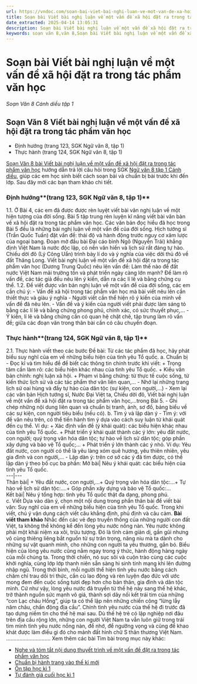 ```yaml
---
url: https://vndoc.com/soan-bai-viet-bai-nghi-luan-ve-mot-van-de-xa-hoi-dat-ra-trong-tac-pham-van-hoc-304247
title: Soạn bài Viết bài nghị luận về một vấn đề xã hội đặt ra trong tác phẩm văn học - Soạn Văn 8 Cánh diều tập 1 - VnDoc.com
date_extracted: 2025-04-14 13:05:31
description: Soạn bài Viết bài nghị luận về một vấn đề xã hội đặt ra trong tác phẩm văn học là bài soạn mẫu thuộc chương trình Ngữ văn lớp 8, học kì 1. Mời các bạn cùng tham khảo bài soạn để chuẩn bị cho bài học sắp tới của mình.
keywords: soạn văn 8,văn 8,Soạn bài Viết bài nghị luận về một vấn đề xã hội đặt ra trong tác phẩm văn học,ngữ văn 8,soan van 8,soạn văn lớp 8,giải văn 8,soạn văn 8 tập 1,soạn văn 8 Viết bài nghị luận về một vấn đề xã hội đặt ra trong tác phẩm văn học,soạn Viết bài nghị luận về một vấn đề xã hội đặt ra trong tác phẩm văn học,soạn văn 8 cánh diều,văn 8 cánh diều,ngữ văn 8 cánh diều,Viết bài nghị luận về một vấn đề xã hội đặt ra trong tác phẩm văn học
---
```


# Soạn bài Viết bài nghị luận về một vấn đề xã hội đặt ra trong tác phẩm văn học
 _Soạn Văn 8 Cánh diều tập 1_
## Soạn Văn 8 Viết bài nghị luận về một vấn đề xã hội đặt ra trong tác phẩm văn học
  * Định hướng \(trang 123, SGK Ngữ văn 8, tập 1\)
  * Thực hành \(trang 124, SGK Ngữ văn 8, tập 1\)

[Soạn Văn 8 bài Viết bài nghị luận về một vấn đề xã hội đặt ra trong tác phẩm văn học](<https://vndoc.com/soan-bai-viet-bai-nghi-luan-ve-mot-van-de-xa-hoi-dat-ra-trong-tac-pham-van-hoc-304247>) hướng dẫn trả lời câu hỏi trong SGK [Ngữ văn 8 tập 1 Cánh diều](<https://vndoc.com/ngu-van-8-canh-dieu>), giúp các em học sinh biết cách soạn bài và chuẩn bị bài trước khi đến lớp. Sau đây mời các bạn tham khảo chi tiết.
### **Định hướng****\(trang 123, SGK Ngữ văn 8, tập 1\)**
1.1. Ở Bài 4, các em đã được được rèn luyệt viết bài văn nghị luận về một hiện tượng của đời sống. Bài 5 tập trung rèn luyện kĩ năng viết bài văn bàn về xã hội đặt ra trong tác phẩm văn học. Các văn bản đọc hiểu đã học trong Bài 5 đều là những bài nghị luận về một vấn đề của đời sống. Hịch tướng sĩ \(Trần Quốc Tuấn\) đặt vấn đề: thái độ và hành động trước nguy cơ xâm lược của ngoại bang. Đoạn mở đầu bài Đại cáo bình Ngô \(Nguyễn Trãi\) khẳng định Việt Nam là nước độc lập, có nền văn hiến và lịch sử rất đáng tự hào. Chiếu dời đô \(Lý Công Uẩn\) trình bày lí do và ý nghĩa của việc dời thủ đô về đất Thăng Long. Viết bài nghị luận về một vấn đề xã hội đặt ra trong tác phẩm văn học \(Dương Trung Quốc\) nêu lên vấn đề: Làm thế nào để đất nước Việt Nam mãi trường tồn và phát triển ngày càng lớn mạnh? Để làm rõ vấn đề, các tác giả đều nêu lên ý kiến, dẫn ra các lí lẽ và bằng chứng cụ thể.
1.2. Để viết được văn bản nghị luận về một vấn đề của đời sống, các em cần chú ý:
\- Vấn đề xã hội trong tác phẩm văn học mà bài viết nêu lên cần thiết thực và giàu ý nghĩa
\- Người viết cần thể hiện rõ ý kiến của mình về vấn đề đã nêu lên.
\- Vấn đề và ý kiến của người viết phải được làm sáng tỏ bằng các lí lẽ và bằng chứng phong phú, chính xác, có sức thuyết phục,...
\- Ý kiến, lí lẽ và bằng chứng cần có quan hệ chặt chẽ, tập trung làm rõ vấn đề; giữa các đoạn văn trong thân bài cần có câu chuyển đoạn.
### **Thực hành****\(trang 124, SGK Ngữ văn 8, tập 1\)**
2.1. Thực hành viết theo các bước
Đề bài: Từ các tác phẩm đã học, hãy phát biểu suy nghĩ của em về những biểu hiện của tình yêu Tổ quốc.
a. Chuẩn bị
\- Đọc kĩ và tìm hiểu đề để biết các thông tin chính trước khi viết:
\+ Trọng tâm cần làm rõ: các biểu hiện khác nhau của tình yêu Tổ quốc.
\+ Kiểu văn bản chính: nghị luận xã hội.
\+ Phạm vi bằng chứng: từ thực tế cuộc sống, từ kiến thức lịch sử và các tác phẩm thơ văn liên quan,…
\- Nhớ lại những trang lịch sử oai hùng và đầy tự hào của dân tộc \(sự kiện, con người,…\)
\- Xem lại các văn bản Hịch tướng sĩ, Nước Đại Việt ta, Chiếu dời đô, Viết bài nghị luận về một vấn đề xã hội đặt ra trong tác phẩm văn học,…trong Bài 5.
\- Ghi chép những nội dung liên quan và chuẩn bị tranh, ảnh, sơ đồ, bảng biểu về các sự kiện, con người tiêu biểu \(nếu có\).
b. Tìm ý và lập dàn ý
\- Tìm ý: với đề văn nêu trên, có thể tiến hành tìm ý dựa vào cách suy luận từ khái quát đến cụ thể. Ví dụ:
\+ Xác định vấn đề \(ý khái quát\): các biểu hiện khác nhau của tình yêu Tổ quốc.
\+ Phát triển ý khái quát thành các ý lớn: yêu đất nước, con người; quý trọng văn hóa dân tộc; tự hào về lịch sử dân tộc; góp phần xây dựng và bảo vệ Tổ quốc;…
\+ Phát triển ý lớn thành các ý nhỏ. Ví dụ: Yêu đất nước, con người có thể là yêu làng xóm quê hương, yêu thiên nhiên, yêu gia đình và con người,…
\- Lập dàn ý: trên cơ sở các ý đã tìm được, có thể lập dàn ý theo bố cục ba phần:
Mở bài| Nêu ý khái quát: các biểu hiện của tình yêu Tổ quốc.  
---|---  
Thân bài| \+ Yêu đất nước, con người,…\+ Quý trọng văn hóa dân tộc:…\+ Tự hào về lịch sử dân tộc:….\+ Góp phần xây dựng và bảo vệ Tổ quốc:…  
Kết bài| Nêu ý tổng hợp: tình yêu Tổ quốc thật đa dạng, phong phú.  
c. Viết
Dựa vào dàn ý, chọn một nội dung trong phần thân bài để viết bài văn: Suy nghĩ của em về những biểu hiện của tình yêu Tổ quốc. Trong khi viết, chú ý vận dụng cách viết câu khẳng định, phủ định và câu cảm.
**Bài viết tham khảo**
Nhắc đến các vẻ đẹp truyền thống của những người con đất Việt, ta không thể không kể đến lòng yêu nước nồng nàn. Yêu nước không phải một khái niệm xa xôi, trừu tượng. Đó là tình cảm giản dị, gần gũi nhưng vô cùng thiêng liêng bắt nguồn từ sự trân trọng, nâng niu mà ta dành cho những sự vật quanh mình, cho những con người ta yêu thương, gắn bó.
Biểu hiện của lòng yêu nước cũng nằm ngay trong ý thức, hành động hàng ngày của mỗi chúng ta. Trong thời chiến, nó sục sôi và cuộn trào cùng các cuộc khởi nghĩa, cùng lớp lớp thanh niên sẵn sàng hi sinh tính mạng khi lên đường nhập ngũ. Trong thời bình, mỗi người thể hiện tình yêu nước bằng cách chăm chỉ trau dồi tri thức, cần cù lao động và rèn luyện đạo đức với ước mong đem đến cuộc sống tươi đẹp hơn cho bản thân, gia đình và dân tộc mình. Cứ như vậy, lòng yêu nước đã truyền từ thế hệ này sang thế hệ khác, trở thành nguồn sức mạnh vô giá, thành sợi dây nối kết trái tim của những “con Lạc cháu Hồng”, giúp ta có thể lập nên những chiến công “lừng lẫy năm châu, chấn động địa cầu”.
Chính tình yêu nước của thế hệ đi trước đã tạo dựng niềm tin cho thế hệ mai sau. Dù thế hệ trẻ có lập nghiệp nơi đâu trên địa cầu rộng lớn, những con người Việt Nam ta vẫn luôn giữ trong trái tim mình tình yêu nước nồng nàn, để nhớ, để ngưỡng vọng và cũng để khao khát được làm điều gì đó cho mảnh đất hình chữ S thân thương Việt Nam.
..............................
Xem thêm các bài Tìm bài trong mục này khác:
  * [Nghe và tóm tắt nội dung thuyết trình về một vấn đề đặt ra trong tác phẩm văn học](</soan-bai-nghe-va-tom-tat-noi-dung-thuyet-trinh-ve-mot-van-de-dat-ra-trong-tac-pham-van-hoc-304248>)
  * [Chuẩn bị hành trang vào thế kỉ mới](</soan-bai-chuan-bi-hanh-trang-vao-the-ki-moi-304253>)
  * [Ôn tập học kì 1](</soan-bai-on-tap-hoc-ki-1-canh-dieu-304258>)
  * [Tự đánh giá cuối học kì 1](</soan-bai-tu-danh-gia-cuoi-hoc-ki-1-canh-dieu-304263>)

